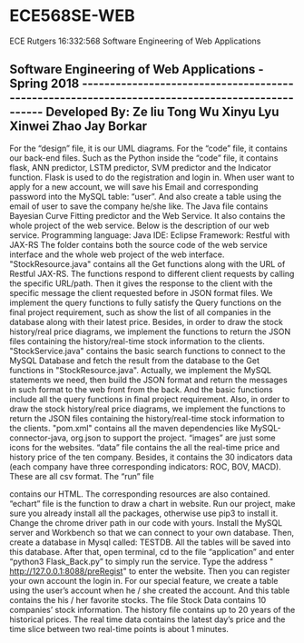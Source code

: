 # ECE568SE-WEB
ECE Rutgers 16:332:568 Software Engineering of Web Applications

Software Engineering of Web Applications - Spring 2018
----------------------------------------------------------------------------------------------- Developed By:
Ze liu Tong Wu Xinyu Lyu Xinwei Zhao Jay Borkar
----------------------------------------------------------------------------------------------- 
For the “design” file, it is our UML diagrams. For the “code” file, it contains our back-end files. Such as the Python inside the “code” file, it contains flask, ANN predictor, LSTM predictor, SVM predictor and the Indicator function. Flask is used to do the registration and login in. When user want to apply for a new account, we will save his Email and corresponding password into the MySQL table: “user”. And also create a table using the email of user to save the company he/she like. The Java file contains Bayesian Curve Fitting predictor and the Web Service. It also contains the whole project of the web service. Below is the description of our web service.
Programming language: Java
IDE: Eclipse
Framework: Restful with JAX-RS
The folder contains both the source code of the web service interface and the whole web project of the web interface.
"StockResource.java" contains all the Get functions along with the URL of Restful JAX-RS. The functions respond to different client requests by calling the specific URL/path. Then it gives the response to the client with the specific message the client requested before in JSON format files. We implement the query functions to fully satisfy the Query functions on the final project requirement, such as show the list of all companies in the database along with their latest price. Besides, in order to draw the stock history/real price diagrams, we implement the functions to return the JSON files containing the history/real-time stock information to the clients. "StockService.java" contains the basic search functions to connect to the MySQL Database and fetch the result from the database to the Get functions in "StockResource.java". Actually, we implement the MySQL statements we need, then build the JSON format and return the messages in such format to the web front from the back. And the basic functions include all the query functions in final project requirement. Also, in order to draw the stock history/real price diagrams, we implement the functions to return the JSON files containing the history/real-time stock information to the clients.
"pom.xml" contains all the maven dependencies like MySQL-connector-java, org.json to support the project.
“images” are just some icons for the websites. “data” file contains the all the real-time price and history price of the ten company. Besides, it contains the 30 indicators data (each company have three corresponding indicators: ROC, BOV, MACD). These are all csv format. The “run” file

contains our HTML. The corresponding resources are also contained. “echart” file is the function to draw a chart in website.
Run our project, make sure you already install all the packages, otherwise use pip3 to install it. Change the chrome driver path in our code with yours. Install the MySQL server and Workbench so that we can connect to your own database. Then, create a database in Mysql called: TESTDB. All the tables will be saved into this database. After that, open terminal, cd to the file “application” and enter “python3 Flask_Back.py” to simply run the service.
Type the address " http://127.0.0.1:8088/preRegist" to enter the website. Then you can register your own account the login in. For our special feature, we create a table using the user’s account when he / she created the account. And this table contains the his / her favorite stocks.
The file Stock Data contains 10 companies’ stock information. The history file contains up to 20 years of the historical prices. The real time data contains the latest day’s price and the time slice between two real-time points is about 1 minutes.
  
